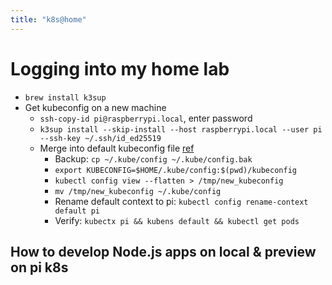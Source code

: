 ```yaml
---
title: "k8s@home"
---
```


# Logging into my home lab
- `brew install k3sup`
- Get kubeconfig on a new machine
  - `ssh-copy-id pi@raspberrypi.local`, enter password
  - `k3sup install --skip-install --host raspberrypi.local --user pi --ssh-key ~/.ssh/id_ed25519`
  - Merge into default kubeconfig file [ref](https://medium.com/@jacobtomlinson/how-to-merge-kubernetes-kubectl-config-files-737b61bd517d)
    - Backup: `cp ~/.kube/config ~/.kube/config.bak`
    - `export KUBECONFIG=$HOME/.kube/config:$(pwd)/kubeconfig`
    - `kubectl config view --flatten > /tmp/new_kubeconfig`
    - `mv /tmp/new_kubeconfig ~/.kube/config`
    - Rename default context to pi: `kubectl config rename-context default pi`
    - Verify: `kubectx pi && kubens default && kubectl get pods`


## How to develop Node.js apps on local & preview on pi k8s

